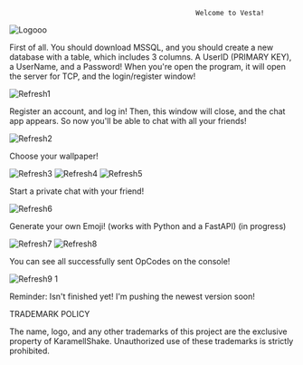                                                   Welcome to Vesta!

![Logooo](https://github.com/user-attachments/assets/7a3f718b-ba56-4a2b-aea2-44bb8625d485)

First of all. You should download MSSQL, and you should create a new database with a table, which includes 3 columns. A UserID (PRIMARY KEY), a UserName, and a Password! When you're open the program, it will open the server for TCP, and the login/register window!

![Refresh1](https://github.com/user-attachments/assets/bc4de280-8f77-4390-b46c-c8e9824417d9)

Register an account, and log in! Then, this window will close, and the chat app appears. So now you'll be able to chat with all your friends!

![Refresh2](https://github.com/user-attachments/assets/1e502877-b0b1-4df5-8da4-27a06afa93a3)

Choose your wallpaper!

![Refresh3](https://github.com/user-attachments/assets/f72b55d3-9233-47b2-b02f-b9fc81d6f354)
![Refresh4](https://github.com/user-attachments/assets/ae31290b-a5a3-4602-b07a-0ec6d42fc638)
![Refresh5](https://github.com/user-attachments/assets/e9b79115-b730-4742-a107-e449a8978717)

Start a private chat with your friend!

![Refresh6](https://github.com/user-attachments/assets/46ae92d5-acb8-481e-a2bb-f57d7067358e)

Generate your own Emoji! (works with Python and a FastAPI) (in progress)

![Refresh7](https://github.com/user-attachments/assets/089d9bad-b31e-486d-8afb-61c18b2a4afd)
![Refresh8](https://github.com/user-attachments/assets/3cfce380-b555-4861-ba34-3aea11a86d72)

You can see all successfully sent OpCodes on the console!

![Refresh9 1](https://github.com/user-attachments/assets/f7dfe5e2-e590-4fd8-8b0b-fe391d980c2c)

Reminder: Isn't finished yet! I'm pushing the newest version soon!

TRADEMARK POLICY

The name, logo, and any other trademarks of this project are the exclusive property of KaramellShake. Unauthorized use of these trademarks is strictly prohibited.
